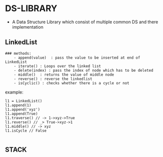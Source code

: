# DS-LIBRARY
- A Data Structure Library which consist of multiple common DS and there implementation
## LinkedList
    ### methods:
        - append(value)  : pass the value to be inserted at end of LinkedList
        - iterate() : Loops over the linked list
        - delete(index) : pass the index of node which has to be deleted
        - middle()  : returns the value of middle node
        - reverse() : reverse the linkedlist
        - isCyclic() : checks whether there is a cycle or not

example:
```
l1 = LinkedList()
l1.append(1)
l1.append('xyz')
l1.append(True)
l1.traverse() // -> 1->xyz->True
l1.reverse() // _> True->xyz->1
l1.middle() // -> xyz
l1.isCycle // False


```
## STACK
